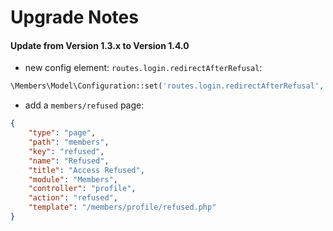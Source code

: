 # Upgrade Notes

#### Update from Version 1.3.x to Version 1.4.0
- new config element: `routes.login.redirectAfterRefusal`:
```php
\Members\Model\Configuration::set('routes.login.redirectAfterRefusal', '/%lang/members/refused');
```
- add a `members/refused` page:
```json
{
    "type": "page",
    "path": "members",
    "key": "refused",
    "name": "Refused",
    "title": "Access Refused",
    "module": "Members",
    "controller": "profile",
    "action": "refused",
    "template": "/members/profile/refused.php"
}
```